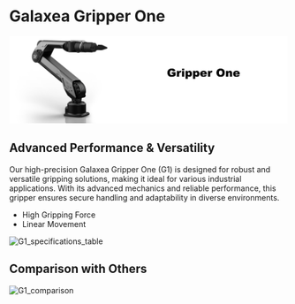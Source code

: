 # Galaxea Gripper One
![G1_title](../product_images_video/G1_title.png )


## Advanced Performance & Versatility
Our high-precision Galaxea Gripper One (G1) is designed for robust and versatile gripping solutions, making it ideal for various industrial applications. With its advanced mechanics and reliable performance, this gripper ensures secure handling and adaptability in diverse environments.

- High Gripping Force
- Linear Movement

![G1_specifications_table](../product_images_video/A1/G1_specifications_table.png) 

## Comparison with Others
![G1_comparison](../product_images_video/A1/G1_comparison.png )

